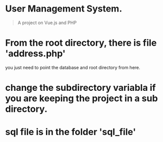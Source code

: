 # User Management System.

> A project on Vue.js and PHP


# From the root directory, there is file 'address.php'
you just need to point the database and root directory from here.

# change the subdirectory variabla if you are keeping the project in a sub directory.
 

# sql file is in the folder 'sql_file'
